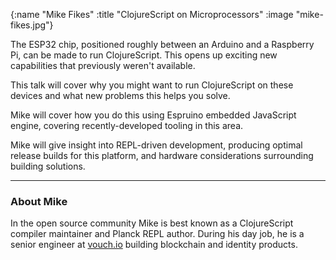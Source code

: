 {:name "Mike Fikes"
 :title "ClojureScript on Microprocessors"
 :image "mike-fikes.jpg"}

The ESP32 chip, positioned roughly between an Arduino and a Raspberry Pi, can be made to run ClojureScript. This opens up exciting new capabilities that previously weren't available.

This talk will cover why you might want to run ClojureScript on these devices and what new problems this helps you solve. 

Mike will cover how you do this using Espruino embedded JavaScript engine, covering recently-developed tooling in this area.

Mike will give insight into REPL-driven development, producing optimal release builds for this platform, and hardware considerations surrounding building solutions.

---

### About Mike

In the open source community Mike is best known as a ClojureScript compiler maintainer and Planck REPL author. During his day job, he is a senior engineer at [vouch.io](https://vouch.io/) building blockchain and identity products.
